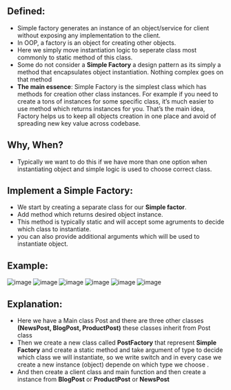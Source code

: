 ## Defined:
- Simple factory generates an instance of an object/service for client without exposing any implementation to the client.
- In OOP, a factory is an object for creating other objects.
- Here we simply move instantiation logic to seperate class most commonly to static method of this class.
- Some do not consider a **Simple Factory** a design pattern as its simply a method that encapsulates object instantiation. Nothing complex goes on that method
- **The main essence**: Simple Factory is the simplest class which has methods for creation other class instances. For example if you need to create a tons of instances for some specific class, it’s much easier to use method which returns instances for you. That’s the main idea, Factory helps us to keep all objects creation in one place and avoid of spreading new key value across codebase.
## Why, When?
- Typically we want to do this if we have more than one option when instantiating object and simple logic is used to choose correct class.
## Implement a Simple Factory: 
- We start by creating a separate class for our **Simple factor**.
- Add method which returns desired object instance.
- This method is typically static and will accept some agruments to decide which class to instantiate.
- you can also provide additional arguments which will be used to instantiate object.

## Example:
![image](https://github.com/NourhanSaeed707/Design-pattern/assets/64387352/df4218f4-84f5-4184-a253-6675e05df2bd)
![image](https://github.com/NourhanSaeed707/Design-pattern/assets/64387352/6a306d52-aae0-4cde-84fd-1d09363892f0)
![image](https://github.com/NourhanSaeed707/Design-pattern/assets/64387352/835bfadf-694c-4405-aaeb-baf8ae20769c)
![image](https://github.com/NourhanSaeed707/Design-pattern/assets/64387352/d8492369-85a2-478a-b059-04367360ef7c)
![image](https://github.com/NourhanSaeed707/Design-pattern/assets/64387352/daeb6bd7-8562-48d0-a960-ea1f538dc14e)
![image](https://github.com/NourhanSaeed707/Design-pattern/assets/64387352/4230334d-b84e-4714-b4fe-95eda5892c65)


## Explanation:
- Here we have a Main class Post and there are three other classes **(NewsPost, BlogPost, ProductPost)** these classes inherit from Post class
- Then we create a new class called **PostFactory** that represent **Simple Factory** and create a static method and take argument of type to decide which class we will instantiate, so we write switch and in every case we create a new instance (object) depende on which type we choose .
- And then create a client class and main function and then create a instance from **BlogPost** or **ProductPost** or **NewsPost** 



